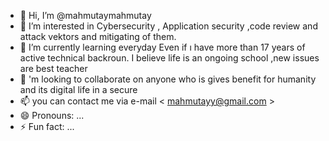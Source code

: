 - 👋 Hi, I’m @mahmutaymahmutay
- 👀 I’m interested in Cybersecurity , Application security ,code review and attack vektors and mitigating of them.
- 🌱 I’m currently learning everyday  Even if ı have more than 17 years of active  technical backroun.  I believe life is an ongoing  school ,new issues are best teacher
- 💞️ 'm looking to collaborate on anyone who is gives benefit for humanity and its digital life in a secure
- 📫  you can contact me via e-mail  < mahmutayy@gmail.com >
- 😄 Pronouns: ...
- ⚡ Fun fact: ...

<!---
mahmutaymahmutay/mahmutaymahmutay is a ✨ special ✨ repository because its `README.md` (this file) appears on your GitHub profile.
You can click the Preview link to take a look at your changes.
--->

